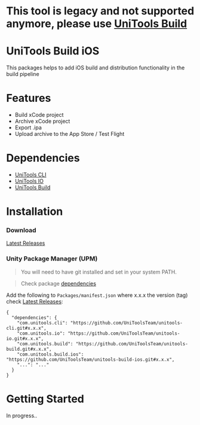 # This tool is legacy and not supported anymore, please use [UniTools Build](https://github.com/UniToolsTeam/unitools-build)


# UniTools Build iOS
This packages helps to add iOS build and distribution functionality in the build pipeline

# Features
- Build xCode project
- Archive xCode project
- Export .ipa
- Upload archive to the App Store / Test Flight 

# Dependencies
- [UniTools CLI](https://github.com/UniToolsTeam/unitools-cli)
- [UniTools IO](https://github.com/UniToolsTeam/unitools-io)
- [UniTools Build](https://github.com/UniToolsTeam/unitools-build)


# Installation

### Download
[Latest Releases](../../releases/latest)

### Unity Package Manager (UPM)

> You will need to have git installed and set in your system PATH.

> Check package [dependencies](https://github.com/UniToolsTeam/unitools-build-ios/blob/master/package.json)

Add the following to `Packages/manifest.json` where x.x.x the version (tag) check [Latest Releases](../../releases/latest):

```
{
  "dependencies": {
    "com.unitools.cli": "https://github.com/UniToolsTeam/unitools-cli.git#x.x.x",
    "com.unitools.io": "https://github.com/UniToolsTeam/unitools-io.git#x.x.x",
    "com.unitools.build": "https://github.com/UniToolsTeam/unitools-build.git#x.x.x",
    "com.unitools.build.ios": "https://github.com/UniToolsTeam/unitools-build-ios.git#x.x.x",
    "...": "..."
  }
}
```

# Getting Started
In progress..

